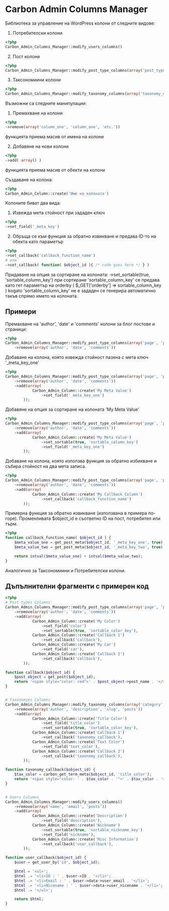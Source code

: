 Carbon Admin Columns Manager
============================

Библиотека за управление на WordPress колони от следните видове:
1. Потребителски колони
```PHP
<?php
Carbon_Admin_Columns_Manager::modify_users_columns()
```

2. Пост колони
```PHP
<?php
Carbon_Admin_Columns_Manager::modify_post_type_columns(array('post_type_one', 'post_type_two', 'etc.'))
```

3. Таксономиини колони
```PHP
<?php
Carbon_Admin_Columns_Manager::modify_taxonomy_columns(array('taxonomy_one', 'taxonomy_two', 'etc.'))
```

Възможни са следните манипулации:
1. Премахване на колони
```PHP
<?php
->remove(array('column_one', 'column_one', 'etc.'))
```
функцията приема масив от имена на колони

2. Добавяне на нови колони
```PHP
<?php
->add( array() )
```
функцията приема масив от обекти на колони

Създаване на колона:
```PHP
<?php
Carbon_Admin_Column::create('Име на колоната')
```

Колоните биват два вида:
1. Извежда мета стойност при зададен ключ
```PHP
<?php
->set_field('_meta_key')
```

2. Обръща се към функция за обратно извикване и предава ID-то на обекта като параметър
```PHP
<?php
->set_callback('callback_function_name')
# или
->set_callback( function( $object_id ){ /* code goes here */ } )
```

Придаване на опция за сортиране на колоната:
->set_sortable(true, 'sortable_column_key')
при сортиране 'sortable_column_key' се предава като гет параметър на orderby ( $_GET['orderby'] => sortable_column_key )
kogato 'sortable_column_key' не е зададен се генерира автоматично такъв спрямо името на колоната.


## Примери ##

Премахване на 'author', 'date' и 'comments' колони за блог постове и страници:
```PHP
<?php
Carbon_Admin_Columns_Manager::modify_post_type_columns(array('page', 'post'))
	->remove(array('author', 'date', 'comments'))
```

Добаване на колона, която извежда стойност пазена с мета ключ '_meta_key_one'
```PHP
<?php
Carbon_Admin_Columns_Manager::modify_post_type_columns(array('page', 'post'))
	->remove(array('author', 'date', 'comments'))
	->add(array(
			Carbon_Admin_Column::create('My Meta Value')
				->set_field('_meta_key_one')
		));
```

Добавяне на опция за сортиране на колоната 'My Meta Value'
```PHP
<?php
Carbon_Admin_Columns_Manager::modify_post_type_columns(array('page', 'post'))
	->remove(array('author', 'date', 'comments'))
	->add(array(
			Carbon_Admin_Column::create('My Meta Value')
				->set_sortable(true, 'sortable_column_key')
				->set_field('_meta_key_one')
		));
```

Добаване на колона, която използва функция за обратно избикване и събира стойност на два мета записа.
```PHP
<?php
Carbon_Admin_Columns_Manager::modify_post_type_columns(array('page', 'post'))
	->remove(array('author', 'date', 'comments'))
	->add(array(
			Carbon_Admin_Column::create('My Callback Column')
				->set_callback('callback_function_name')
		));
```

Примерна функция за обратно извикване (използвана в примера по-горе).
Променливата $object_id е съответно ID на пост, потребител или търм.
```PHP
<?php
function callback_function_name( $object_id ) {
	$meta_value_one = get_post_meta($object_id, '_meta_key_one', true);
	$meta_value_two = get_post_meta($object_id, '_meta_key_two', true);

	return intval($meta_value_one) + intval($meta_value_two);
}
```

Аналогично за Таксономиини и Потребителски колони.


## Дъпълнителни фрагменти с примерен код ##

```PHP
<?php
# Post types Columns
Carbon_Admin_Columns_Manager::modify_post_type_columns(array('page', 'post'))
	->remove(array('author', 'date', 'comments'))
	->add(array(
			Carbon_Admin_Column::create('My Color')
				->set_field('color')
				->set_sortable(true, 'sortable_color_key'),
			Carbon_Admin_Column::create('Callback 1')
				->set_callback('callback'),
			Carbon_Admin_Column::create('My Car')
				->set_field('car'),
			Carbon_Admin_Column::create('Callback 2')
				->set_callback('callback'),
		));

function callback($object_id) {
	$post_object = get_post($object_id);
	return '<span style="color: red">' . $post_object->post_name . '</span>';
}


# Taxonomies Columns 
Carbon_Admin_Columns_Manager::modify_taxonomy_columns(array('category', 'post_tag'))
	->remove(array('author', 'description', 'slug', 'posts'))
	->add(array(
			Carbon_Admin_Column::create('Title Color')
				->set_field('title_color')
				->set_sortable(true, 'sortable_color_key'),
			Carbon_Admin_Column::create('Callback 1')
				->set_callback('taxonomy_callback'),
			Carbon_Admin_Column::create('Text Color')
				->set_field('text_color'),
			Carbon_Admin_Column::create('Callback 2')
				->set_callback('taxonomy_callback'),
		));

function taxonomy_callback($object_id) {
	$tax_color = carbon_get_term_meta($object_id, 'title_color');
	return '<span style="color: ' . $tax_color . '">' . $tax_color . '</span>';
}


# Users Columns
Carbon_Admin_Columns_Manager::modify_users_columns()
	->remove(array('name', 'email', 'posts'))
	->add(array(
			Carbon_Admin_Column::create('Description')
				->set_field('description'),
			Carbon_Admin_Column::create('Nickname')
				->set_sortable(true, 'sortable_nickname_key')
				->set_field('nickname'),
			Carbon_Admin_Column::create('Misc Information')
				->set_callback('user_callback'),
		));

function user_callback($object_id) {
	$user = get_user_by('id', $object_id);

	$html = '<ul>';
	$html .= '<li>ID : ' . $user->ID . '</li>';
	$html .= '<li>Email : ' . $user->data->user_email . '</li>';
	$html .= '<li>Nicename : ' . $user->data->user_nicename . '</li>';
	$html .= '</ul>';

	return $html;
}
```